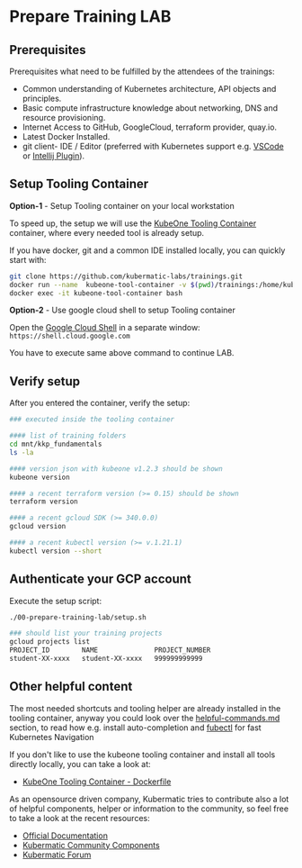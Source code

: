 # Prepare Training LAB

## Prerequisites

Prerequisites what need to be fulfilled by the attendees of the trainings:

- Common understanding of Kubernetes architecture, API objects and principles.
- Basic compute infrastructure knowledge about networking, DNS and resource provisioning.
- Internet Access to GitHub, GoogleCloud, terraform provider, quay.io.
- Latest Docker Installed.
- git client- IDE / Editor
  (preferred with Kubernetes support e.g. [VSCode](https://code.visualstudio.com/) or [Intellij Plugin](https://plugins.jetbrains.com/plugin/10485-kubernetes/versions)).

## Setup Tooling Container

**Option-1** - Setup Tooling container on your local workstation

To speed up, the setup we will use the [KubeOne Tooling Container](https://github.com/kubermatic/community-components/tree/master/helper/kubeone-tool-container) container, where every needed tool is already setup.

If you have docker, git and a common IDE installed locally, you can quickly start with:

```bash
git clone https://github.com/kubermatic-labs/trainings.git
docker run --name  kubeone-tool-container -v $(pwd)/trainings:/home/kubermatic/mnt -t -d quay.io/kubermatic-labs/kubeone-tooling:1.2.3
docker exec -it kubeone-tool-container bash
```

**Option-2** - Use google cloud shell to setup Tooling container

Open the [Google Cloud Shell](https://shell.cloud.google.com) in a separate window: `https://shell.cloud.google.com`

You have to execute same above command to continue LAB.

## Verify setup

After you entered the container, verify the setup:

```bash
### executed inside the tooling container

#### list of training folders
cd mnt/kkp_fundamentals
ls -la

#### version json with kubeone v1.2.3 should be shown
kubeone version

#### a recent terraform version (>= 0.15) should be shown
terraform version

#### a recent gcloud SDK (>= 340.0.0)
gcloud version

#### a recent kubectl version (>= v.1.21.1)
kubectl version --short
```

## Authenticate your GCP account

Execute the setup script:

```bash
./00-prepare-training-lab/setup.sh

### should list your training projects
gcloud projects list
PROJECT_ID        NAME              PROJECT_NUMBER
student-XX-xxxx   student-XX-xxxx   999999999999
```

## Other helpful content

The most needed shortcuts and tooling helper are already installed in the tooling container, anyway you could look over the [helpful-commands.md](helpful-commands.md) section, to read how e.g. install auto-completion and [fubectl](https://github.com/kubermatic/fubectl) for fast Kubernetes Navigation

If you don't like to use the kubeone tooling container and install all tools directly locally, you can take a look at:

- [KubeOne Tooling Container - Dockerfile](https://github.com/kubermatic/community-components/blob/master/helper/kubeone-tool-container/Dockerfile)

As an opensource driven company, Kubermatic tries to contribute also a lot of helpful components, helper or information to the community, so feel free to take a look at the recent resources:

- [Official Documentation](https://docs.kubermatic.com/)
- [Kubermatic Community Components](https://github.com/kubermatic/community-components)
- [Kubermatic Forum](https://forum.kubermatic.com/)
